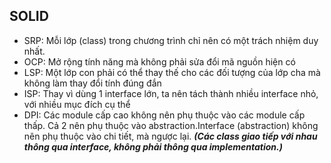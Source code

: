 ## SOLID

- SRP: Mỗi lớp (class) trong chương trình chỉ nên có một trách nhiệm duy nhất.
- OCP: Mở rộng tính năng mà không phải sửa đổi mã nguồn hiện có
- LSP: Một lớp con phải có thể thay thế cho các đối tượng của lớp cha mà không làm thay đổi tính đúng đắn
- ISP: Thay vì dùng 1 interface lớn, ta nên tách thành nhiều interface nhỏ, với nhiều mục đích cụ thể
- DPI: Các module cấp cao không nên phụ thuộc vào các module cấp thấp. Cả 2 nên phụ thuộc vào abstraction.Interface (abstraction) không nên phụ thuộc vào chi tiết, mà ngược lại. **_(Các class giao tiếp với nhau thông qua interface, không phải thông qua implementation.)_**
